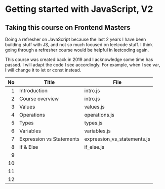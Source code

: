 # Getting started with JavaScript, V2

## Taking this course on Frontend Masters

Doing a refresher on JavaScript because the last 2 years I have been building stuff with JS, and not so much focused on leetcode stuff. I think going through a refresher course would be helpful in leetcoding again.

This course was created back in 2019 and I acknowledge some time has passed. I will adapt the code I see accordingly. For example, when I see var, I will change it to let or const instead.

|  No | Title                    | File                        |
| --: | ------------------------ | --------------------------- |
|   1 | Introduction             | intro.js                    |
|   2 | Course overview          | intro.js                    |
|   3 | Values                   | values.js                   |
|   4 | Operations               | operations.js               |
|   5 | Types                    | types.js                    |
|   6 | Variables                | variables.js                |
|   7 | Expression vs Statements | expression_vs_statements.js |
|   8 | If & Else                | if_else.js                  |
|   9 |                          |                             |
|  10 |                          |                             |
|  11 |                          |                             |
|  12 |                          |                             |
